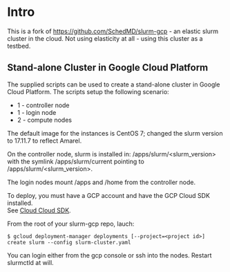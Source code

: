 # Intro

This is a fork of https://github.com/SchedMD/slurm-gcp - an elastic slurm cluster in the cloud. Not using elasticity at all - using this cluster as a testbed. 

## Stand-alone Cluster in Google Cloud Platform

The supplied scripts can be used to create a stand-alone cluster in Google Cloud
Platform. The scripts setup the following scenario:

* 1 - controller node
* 1 - login node
* 2 - compute nodes

The default image for the instances is CentOS 7; changed the slurm version to 17.11.7 to reflect Amarel. 

On the controller node, slurm is installed in:
/apps/slurm/<slurm_version>
with the symlink /apps/slurm/current pointing to /apps/slurm/<slurm_version>.

The login nodes mount /apps and /home from the controller node.

To deploy, you must have a GCP account and have the GCP Cloud SDK installed.  
See [Cloud Cloud SDK](https://cloud.google.com/sdk/downloads).

   
From the root of your slurm-gcp repo, lauch: 
   ```
   $ gcloud deployment-manager deployments [--project=<project id>] create slurm --config slurm-cluster.yaml
   ```

You can login either from the gcp console or ssh into the nodes. Restart slurmctld at will. 


